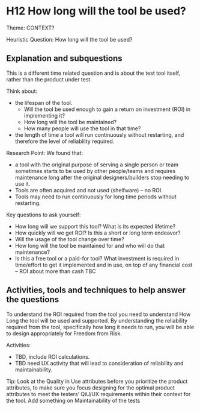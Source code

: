 # H12 How long will the tool be used?
Theme: CONTEXT?

Heuristic Question: How long will the tool be used?

## Explanation and subquestions
This is a different time related question and is about the test tool itself, rather than the product under test.

Think about: 
- the lifespan of the tool. 
    - Will the tool be used enough to gain a return on investment (ROI) in implementing it?  
    - How long will the tool be maintained?
    - How many people will use the tool in that time? 
- the length of time a tool will run continuously without restarting, and therefore the level of reliability required.


Research Point:  We found that:
- a tool with the original purpose of serving a single person or team sometimes starts to be used by other people/teams and requires maintenance long after the original designers/builders stop needing to use it.
- Tools are often acquired and not used (shelfware) – no ROI.
- Tools may need to run continuously for long time periods without restarting.

Key questions to ask yourself:
- How long will we support this tool? What is its expected lifetime?
- How quickly will we get ROI? Is this a short or long term endeavor?
- Will the usage of the tool change over time?
- How long will the tool be maintained for and who will do that maintenance?
- Is this a free tool or a paid-for tool? What investment is required in time/effort to get it implemented and in use, on top of any financial cost – ROI about more than cash
TBC


## Activities, tools and techniques to help answer the questions
To understand the ROI required from the tool you need to understand How Long the tool will be used and supported.
By understanding the reliability required from the tool, specifically how long it needs to run, you will be able to design appropriately for Freedom from Risk.



Activities:
- TBD, include ROI calculations.
- TBD need UX activity that will lead to consideration of reliability and maintainability.

Tip: Look at the Quality in Use attributes before you prioritize the product attributes, to make sure you focus designing for the optimal product attributes to meet the testers’ QiU/UX requirements within their context for the tool.
Add something on Maintainability of the tests
